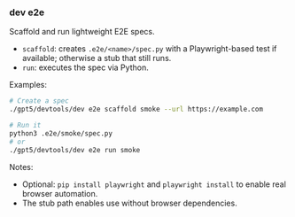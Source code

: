 ### dev e2e

Scaffold and run lightweight E2E specs.

- `scaffold`: creates `.e2e/<name>/spec.py` with a Playwright-based test if available; otherwise a stub that still runs.
- `run`: executes the spec via Python.

Examples:
```bash
# Create a spec
./gpt5/devtools/dev e2e scaffold smoke --url https://example.com

# Run it
python3 .e2e/smoke/spec.py
# or
./gpt5/devtools/dev e2e run smoke
```

Notes:
- Optional: `pip install playwright` and `playwright install` to enable real browser automation.
- The stub path enables use without browser dependencies.
